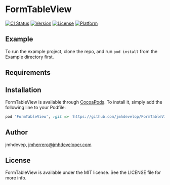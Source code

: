 # FormTableView

[![CI Status](https://img.shields.io/travis/jmhdevep/FormTableView.svg?style=flat)](https://travis-ci.org/jmhdevep/FormTableView)
[![Version](https://img.shields.io/cocoapods/v/FormTableView.svg?style=flat)](https://cocoapods.org/pods/FormTableView)
[![License](https://img.shields.io/cocoapods/l/FormTableView.svg?style=flat)](https://cocoapods.org/pods/FormTableView)
[![Platform](https://img.shields.io/cocoapods/p/FormTableView.svg?style=flat)](https://cocoapods.org/pods/FormTableView)

## Example

To run the example project, clone the repo, and run `pod install` from the Example directory first.

## Requirements

## Installation

FormTableView is available through [CocoaPods](https://cocoapods.org). To install
it, simply add the following line to your Podfile:

```ruby
pod 'FormTableView', :git => 'https://github.com/jmhdevelop/FormTableView.git'
```

## Author

jmhdevep, jmherrero@jmhdeveloper.com

## License

FormTableView is available under the MIT license. See the LICENSE file for more info.
